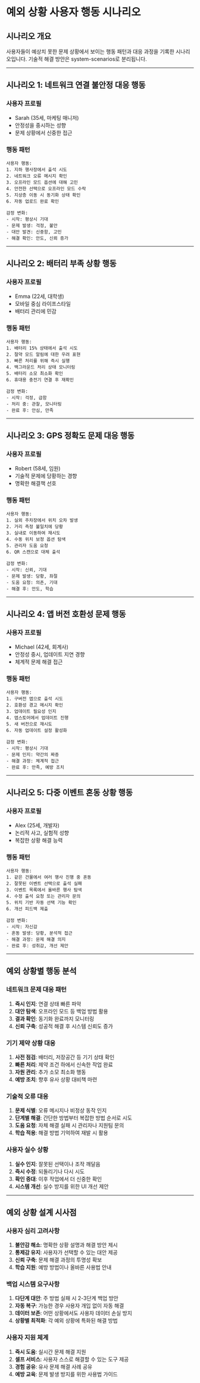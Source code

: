 # 예외 상황 사용자 행동 시나리오

## 시나리오 개요

사용자들이 예상치 못한 문제 상황에서 보이는 행동 패턴과 대응 과정을 기록한 시나리오입니다.
기술적 해결 방안은 system-scenarios로 분리됩니다.

---

## 시나리오 1: 네트워크 연결 불안정 대응 행동

### 사용자 프로필
- Sarah (35세, 마케팅 매니저)
- 안정성을 중시하는 성향
- 문제 상황에서 신중한 접근

### 행동 패턴
```
사용자 행동:
1. 지하 행사장에서 출석 시도
2. 네트워크 오류 메시지 확인
3. 오프라인 모드 옵션에 대해 고민
4. 안전한 선택으로 오프라인 모드 수락
5. 지상층 이동 시 동기화 상태 확인
6. 자동 업로드 완료 확인

감정 변화:
- 시작: 평상시 기대
- 문제 발생: 걱정, 불안
- 대안 발견: 신중함, 고민
- 해결 확인: 안도, 신뢰 증가
```

---

## 시나리오 2: 배터리 부족 상황 행동

### 사용자 프로필
- Emma (22세, 대학생)
- 모바일 중심 라이프스타일
- 배터리 관리에 민감

### 행동 패턴
```
사용자 행동:
1. 배터리 15% 상태에서 출석 시도
2. 절약 모드 알림에 대한 우려 표현
3. 빠른 처리를 위해 즉시 실행
4. 백그라운드 처리 상태 모니터링
5. 배터리 소모 최소화 확인
6. 휴대용 충전기 연결 후 재확인

감정 변화:
- 시작: 걱정, 급함
- 처리 중: 관찰, 모니터링
- 완료 후: 안심, 만족
```

---

## 시나리오 3: GPS 정확도 문제 대응 행동

### 사용자 프로필
- Robert (58세, 임원)
- 기술적 문제에 당황하는 경향
- 명확한 해결책 선호

### 행동 패턴
```
사용자 행동:
1. 실외 주차장에서 위치 오차 발생
2. 거리 측정 불일치에 당황
3. 실내로 이동하여 재시도
4. 수동 위치 보정 옵션 탐색
5. 관리자 도움 요청
6. QR 스캔으로 대체 출석

감정 변화:
- 시작: 신뢰, 기대
- 문제 발생: 당황, 좌절
- 도움 요청: 의존, 기대
- 해결 후: 안도, 학습
```

---

## 시나리오 4: 앱 버전 호환성 문제 행동

### 사용자 프로필
- Michael (42세, 회계사)
- 안정성 중시, 업데이트 지연 경향
- 체계적 문제 해결 접근

### 행동 패턴
```
사용자 행동:
1. 구버전 앱으로 출석 시도
2. 호환성 경고 메시지 확인
3. 업데이트 필요성 인지
4. 앱스토어에서 업데이트 진행
5. 새 버전으로 재시도
6. 자동 업데이트 설정 활성화

감정 변화:
- 시작: 평상시 기대
- 문제 인지: 약간의 짜증
- 해결 과정: 체계적 접근
- 완료 후: 만족, 예방 조치
```

---

## 시나리오 5: 다중 이벤트 혼동 상황 행동

### 사용자 프로필
- Alex (25세, 개발자)
- 논리적 사고, 실험적 성향
- 복잡한 상황 해결 능력

### 행동 패턴
```
사용자 행동:
1. 같은 건물에서 여러 행사 진행 중 혼동
2. 잘못된 이벤트 선택으로 출석 실패
3. 이벤트 목록에서 올바른 행사 탐색
4. 수정 출석 요청 또는 관리자 문의
5. 위치 기반 자동 선택 기능 확인
6. 개선 피드백 제출

감정 변화:
- 시작: 자신감
- 혼동 발생: 당황, 분석적 접근
- 해결 과정: 문제 해결 의지
- 완료 후: 성취감, 개선 제안
```

---

## 예외 상황별 행동 분석

### 네트워크 문제 대응 패턴
1. **즉시 인지**: 연결 상태 빠른 파악
2. **대안 탐색**: 오프라인 모드 등 백업 방법 활용
3. **결과 확인**: 동기화 완료까지 모니터링
4. **신뢰 구축**: 성공적 해결 후 시스템 신뢰도 증가

### 기기 제약 상황 대응
1. **사전 점검**: 배터리, 저장공간 등 기기 상태 확인
2. **빠른 처리**: 제약 조건 하에서 신속한 작업 완료
3. **자원 관리**: 추가 소모 최소화 행동
4. **예방 조치**: 향후 유사 상황 대비책 마련

### 기술적 오류 대응
1. **문제 식별**: 오류 메시지나 비정상 동작 인지
2. **단계별 해결**: 간단한 방법부터 복잡한 방법 순서로 시도
3. **도움 요청**: 자체 해결 실패 시 관리자나 지원팀 문의
4. **학습 적용**: 해결 방법 기억하여 재발 시 활용

### 사용자 실수 상황
1. **실수 인지**: 잘못된 선택이나 조작 깨달음
2. **즉시 수정**: 되돌리기나 다시 시도
3. **확인 증대**: 이후 작업에서 더 신중한 확인
4. **시스템 개선**: 실수 방지를 위한 UI 개선 제안

---

## 예외 상황 설계 시사점

### 사용자 심리 고려사항
1. **불안감 해소**: 명확한 상황 설명과 해결 방안 제시
2. **통제감 유지**: 사용자가 선택할 수 있는 대안 제공
3. **신뢰 구축**: 문제 해결 과정의 투명성 확보
4. **학습 지원**: 예방 방법이나 올바른 사용법 안내

### 백업 시스템 요구사항
1. **다단계 대안**: 주 방법 실패 시 2-3단계 백업 방안
2. **자동 복구**: 가능한 경우 사용자 개입 없이 자동 해결
3. **데이터 보존**: 어떤 상황에서도 사용자 데이터 손실 방지
4. **상황별 최적화**: 각 예외 상황에 특화된 해결 방법

### 사용자 지원 체계
1. **즉시 도움**: 실시간 문제 해결 지원
2. **셀프 서비스**: 사용자 스스로 해결할 수 있는 도구 제공
3. **경험 공유**: 유사 문제 해결 사례 공유
4. **예방 교육**: 문제 발생 방지를 위한 사용법 가이드
